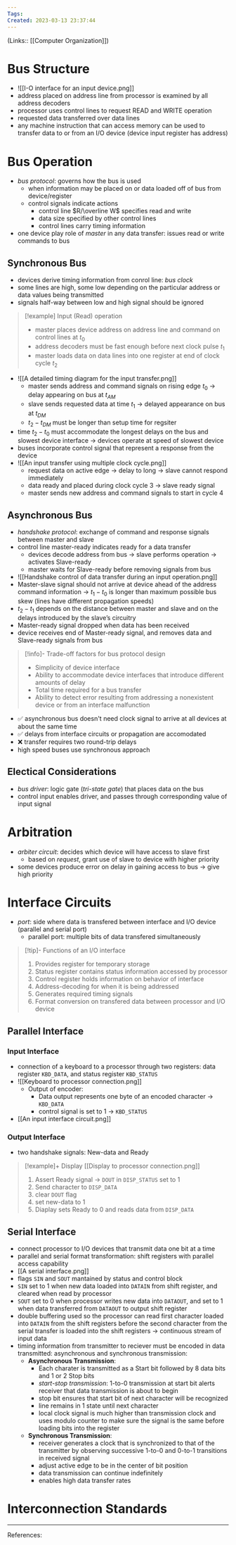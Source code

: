 ```yaml
---
Tags: 
Created: 2023-03-13 23:37:44
---
```

(Links:: [[Computer Organization]])

# Bus Structure
- ![[I-O interface for an input device.png]]
- address placed on address line from processor is examined by all address decoders
- processor uses control lines to request READ and WRITE operation
- requested data transferred over data lines
- any machine instruction that can access memory can be used to transfer data to or from an I/O device (device input register has address)
# Bus Operation
- *bus protocol*: governs how the bus is used
	- when information may be placed on or data loaded off of bus from device/register
	- control signals indicate actions
		- control line $R/\overline W$ specifies read and write
		- data size specified by other control lines
		- control lines carry timing information
- one device play role of *master* in any data transfer: issues read or write commands to bus
## Synchronous Bus
- devices derive timing information from conrol line: *bus clock*
- some lines are high, some low depending on the particular address or data values being transmitted
- signals half-way between low and high signal should be ignored

> [!example] Input (Read) operation
> - master places device address on address line and command on control lines at $t_0$
> - address decoders must be fast enough before next clock pulse $t_1$
> - master loads data on data lines into one register at end of clock cycle $t_2$

- ![[A detailed timing diagram for the input transfer.png]]
	- master sends address and command signals on rising edge $t_0$ -> delay appearing on bus at $t_{AM}$
	- slave sends requested data at time $t_1$ -> delayed appearance on bus at $t_{DM}$
	- $t_2-t_{DM}$ must be longer than setup time for regsiter
- time $t_2-t_0$ must accommodate the longest delays on the bus and slowest device interface -> devices operate at speed of slowest device
- buses incorporate control signal that represent a response from the device
- ![[An input transfer using multiple clock cycle.png]]
	- request data on active edge -> delay to long -> slave cannot respond immediately
	- data ready and placed during clock cycle 3 -> slave ready signal
	- master sends new address and command signals to start in cycle 4
## Asynchronous Bus
- *handshake protocol*: exchange of command and response signals between master and slave
- control line master-ready indicates ready for a data transfer
	- devices decode address from bus -> slave performs operation -> activates Slave-ready
	- master waits for Slave-ready before removing signals from bus
- ![[Handshake control of data transfer during an input operation.png]]
- Master-slave signal should not arrive at device ahead of the address command information -> $t_1-t_0$ is longer than maximum possible bus skew (lines have different propagation speeds)
- $t_2 − t_1$ depends on the distance between master and slave and on the delays introduced by the slave’s circuitry
- Master-ready signal dropped when data has been received
- device receives end of Master-ready signal, and removes data and Slave-ready signals from bus

> [!info]- Trade-off factors for bus protocol design
> - Simplicity of device interface
> - Ability to accommodate device interfaces that introduce different amounts of delay
> - Total time required for a bus transfer
> - Ability to detect error resulting from addressing a nonexistent device or from an interface malfunction

- ✅ asynchronous bus doesn't need clock signal to arrive at all devices at about the same time 
- ✅ delays from interface circuits or propagation are accomodated
- ❌ transfer requires two round-trip delays
- high speed buses use synchronous approach
## Electical Considerations
- *bus driver*: logic gate (*tri-state gate*) that places data on the bus
- control input enables driver, and passes through corresponding value of input signal
# Arbitration
- *arbiter circuit*: decides which device will have access to slave first
	- based on *request*, grant use of slave to device with higher priority
- some devices produce error on delay in gaining access to bus -> give high priority
# Interface Circuits
- *port*: side where data is transfered between interface and I/O device (parallel and serial port)
	- parallel port: multiple bits of data transfered simultaneously
 
> [!tip]- Functions of an I/O interface
> 1. Provides register for temporary storage
> 2. Status register contains status information accessed by processor
> 3. Control register holds information on behavior of interface
> 4. Address-decoding for when it is being addressed
> 5. Generates required timing signals
> 6. Format conversion on transfered data between processor and I/O device

## Parallel Interface
### Input Interface
- connection of a keyboard to a processor through two registers: data register `KBD_DATA`, and status register `KBD_STATUS`
- ![[Keyboard to processor connection.png]]
	- Output of encoder:
		- Data output represents one byte of an encoded character -> `KBD_DATA`
		- control signal is set to 1 -> `KBD_STATUS`
- [[An input interface circuit.png]]
### Output Interface
- two handshake signals: New-data and Ready

> [!example]+ Display
> [[Display to processor connection.png]]
> 1. Assert Ready signal -> `DOUT` in `DISP_STATUS` set to 1
> 2. Send character to `DISP_DATA`
> 	1. clear `DOUT` flag
> 	2. set new-data to 1
> 3. Diaplay sets Ready to 0 and reads data from `DISP_DATA`

## Serial Interface
- connect processor to I/O devices that transmit data one bit at a time
- parallel and serial format transformation: shift registers with parallel access capability
- [[A serial interface.png]]
- flags `SIN` and `SOUT` mantained by status and control block
- `SIN` set to 1 when new data loaded into `DATAIN` from shift register, and cleared when read by processor
- `SOUT` set to 0 when processor writes new data into `DATAOUT`, and set to 1 when data transferred from `DATAOUT` to output shift register
- double buffering used so the processor can read first character loaded into `DATAIN` from the shift registers before the second character from the serial transfer is loaded into the shift registers -> continuous stream of input data
- timing information from transmitter to reciever must be encoded in data transmitted: asynchronous and synchronous transmission:
	- **Asynchronous Transmission**: 
		- Each charater is transmitted as a Start bit followed by 8 data bits and 1 or 2 Stop bits
		- *start-stop transmission*: 1-to-0 transmission at start bit alerts receiver that data transmission is about to begin
		- stop bit ensures that start bit of next character will be recognized
		- line remains in 1 state until next character
		- local clock signal is much higher than transmission clock and uses modulo counter to make sure the signal is the same before loading bits into the register
	- **Synchronous Transmission**: 
		- receiver generates a clock that is synchronized to that of the transmitter by observing successive 1-to-0 and 0-to-1 transitions in received signal
		- adjust active edge to be in the center of bit position
		- data transmission can continue indefinitely
		- enables high data transfer rates
# Interconnection Standards


---
References: